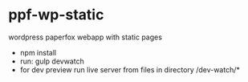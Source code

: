 # ppf-wp-static
wordpress paperfox webapp with static pages

- npm install
- run: gulp devwatch
- for dev preview run live server from files in directory /dev-watch/*
